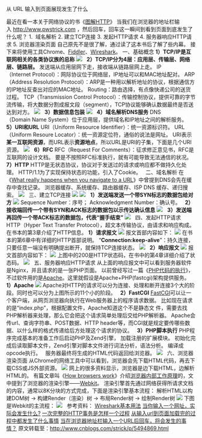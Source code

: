 从 URL 输入到页面展现发生了什么

最近在看一本关于网络协议的书《[图解HTTP](http://download.csdn.net/download/loneleaf1/9520582)》
当我们在浏览器的地址栏输入 http://www.pwstrick.com ，然后回车，回车这一瞬间到看到页面到底发生了什么呢？
1.  域名解析
2. 建立TCP连接
3. 发起HTTP请求
4. 服务器响应HTTP请求
5. 浏览器渲染页面
自己原先不是很了解，通过读了这本书后了解了些内幕。
接下来将使用工具Chrome、[Fiddler](https://www.telerik.com/download/fiddler)、[Wireshark](https://www.wireshark.org/download.html)。
一、基础概念
**1）TCP/IP是互联网相关的各类协议族的总称**
![](http://upload-images.jianshu.io/upload_images/4640645-820abe9fcc499069.jpg?imageMogr2/auto-orient/strip%7CimageView2/2/w/1240)
 
**2）TCP/IP分为4层：应用层、传输层、网络层、链路层。**
发送端从应用层网下走，接收端从链路层网上走。
IP（Internet Protocol）：网际协议位于网络层，IP地址可以和MAC地址配对。
ARP（Address Resolution Protocol）：ARP是一种用以解析地址的协议，根据通信方的IP地址反查出对应的MAC地址。
Routing：路由选择，有点像快递公司的送货过程。
TCP（Transmission Control Protocol）：传输控制协议，提供可靠的字节流传输，将大数据分割成报文段（segment），TCP协议能够确认数据最终是否送达到对方。
![](http://upload-images.jianshu.io/upload_images/4640645-0c99047eca3906c0.jpg?imageMogr2/auto-orient/strip%7CimageView2/2/w/1240)
 
**3）数据信息包装**
![](http://upload-images.jianshu.io/upload_images/4640645-a8360f6332e6b333.jpg?imageMogr2/auto-orient/strip%7CimageView2/2/w/1240)
 
**4）域名解析DNS服务**
DNS（Domain Name System）位于应用层，提供域名和IP地址之间的解析服务。
 
**5）URI和URL**
URI（Uniform Resource Identifier）：统一资源标识符。
URL（Uniform Resoure Locator）：统一资源定位符，通俗的说法是网址。
URI表示**某一互联网资源**，而URL表示**资源地点**，所以URL是URI的子集，下面是几个URI资源。
![](http://upload-images.jianshu.io/upload_images/4640645-c73d9c63b29a4977.jpg?imageMogr2/auto-orient/strip%7CimageView2/2/w/1240)
 
**6）RFC**
RFC（Request For Comments）：征求修正意见书，RFC是互联网的设计文档。
要是不按照RFC标准执行，就有可能导致无法通信的状况。
 
**7）HTTP**
HTTP是无状态协议，协议对于发送过的请求或响应都不做持久化处理。
HTTP/1.1为了实现保持状态的功能，引入了Cookie。
 
二、域名解析
在《[What really happens when you navigate to a URL](http://igoro.com/archive/what-really-happens-when-you-navigate-to-a-url/)》中曾提到DNS会先在缓存中查找记录。
浏览器缓存、系统缓存、路由器缓存、ISP DNS 缓存、递归搜索。
![](http://upload-images.jianshu.io/upload_images/4640645-bf4ae15c4625afe1.jpg?imageMogr2/auto-orient/strip%7CimageView2/2/w/1240)
 
三、建立TCP连接
![](http://upload-images.jianshu.io/upload_images/4640645-c3dc8f28f5588739.jpg?imageMogr2/auto-orient/strip%7CimageView2/2/w/1240)
![](http://upload-images.jianshu.io/upload_images/4640645-b28d29b463a622ab.jpg?imageMogr2/auto-orient/strip%7CimageView2/2/w/1240)
 
**1）发送端发送一个带SYN标志的数据包给对方**
![](http://upload-images.jianshu.io/upload_images/4640645-26947c4aa6029399.jpg?imageMogr2/auto-orient/strip%7CimageView2/2/w/1240)
Sequence Number：序号；
Acknowledgment Number：确认号。
 
**2）接收端回传一个带有SYN和ACK标志的数据包以示传达确认信息**
![](http://upload-images.jianshu.io/upload_images/4640645-6f4631a0c4340ba7.jpg?imageMogr2/auto-orient/strip%7CimageView2/2/w/1240)
 
**3）发送端再回传一个带ACK标志的数据包，代表“握手结束”**
![](http://upload-images.jianshu.io/upload_images/4640645-0bd9ff7dc44132eb.jpg?imageMogr2/auto-orient/strip%7CimageView2/2/w/1240)
 
四、发起HTTP请求
HTTP（Hyper Text Transfer Protocol），超文本传输协议，由请求和响应构成。
在书本的第3章介绍了HTTP信息。
**1）请求报文**
![](http://upload-images.jianshu.io/upload_images/4640645-ca0faddd94e65617.jpg?imageMogr2/auto-orient/strip%7CimageView2/2/w/1240)
报文首部内容如下：
![](http://upload-images.jianshu.io/upload_images/4640645-8af3d49bd88f7052.jpg?imageMogr2/auto-orient/strip%7CimageView2/2/w/1240)
在书本的第6章中有详细的HTTP首部说明。
“**Connection:keep-alive**”：持久连接，只要任意一端没有明确提出断开，就保持TCP连接状态。
![](http://upload-images.jianshu.io/upload_images/4640645-a47c734f0ee8be69.jpg?imageMogr2/auto-orient/strip%7CimageView2/2/w/1240)
 
**2）响应报文**
![](http://upload-images.jianshu.io/upload_images/4640645-6663f6d21e62ee21.jpg?imageMogr2/auto-orient/strip%7CimageView2/2/w/1240)
报文首部内容如下：
![](http://upload-images.jianshu.io/upload_images/4640645-0fd1d4670c0ecb7a.jpg?imageMogr2/auto-orient/strip%7CimageView2/2/w/1240)
上图中的200是HTTP状态码，在书中的第4章详细介绍了状态码。
![](http://upload-images.jianshu.io/upload_images/4640645-edae512e8234484f.jpg?imageMogr2/auto-orient/strip%7CimageView2/2/w/1240)
 
五、服务器响应HTTP请求
从上面的响应报文中可以看到服务器软件是Nginx，并且请求的是一张PHP页面。
以前曾经写过一篇《[PHP代码的执行](http://www.cnblogs.com/strick/p/5032943.html)》，不过软件用的是[Apache](http://php.net/manual/zh/book.apache.php)。这里就假设是Apache+PHP(fastcgi)架构提供服务。
**1）Apache**
![](http://upload-images.jianshu.io/upload_images/4640645-e980d0840c1aa6ad.png?imageMogr2/auto-orient/strip%7CimageView2/2/w/1240)
Apache对HTTP的请求可以分为连接、处理和断开连接3个大的阶段。同时也可以分为上图所示的11个小的阶段。
 
**2）FastCGI**
[FastCGI](https://en.wikipedia.org/wiki/FastCGI)可以让一个客户端，从网页浏览器向执行在Web服务器上的程序请求数据。
比如现在请求的是“index.php”，根据配置文件，Apache知道这个不是静态文 件，需要去找PHP解析器来处理，那么它会把这个请求简单处理后交给PHP解析器。
Apache会传url、查询字符串、POST数据、HTTP header等，而CGI就是规定要传哪些数据、以什么样的格式传递给后方处理这个请求的协议。
 
**3）PHP脚本执行**
PHP程序完成基本的准备工作后启动PHP及Zend引擎， 加载注册的扩展模块。
初始化完成后读取脚本文件，Zend引擎对脚本文件进行词法分析，语法分析。
编译成opcode执行。
 
服务器最终将生成的HTML代码返回给浏览器。
![](http://upload-images.jianshu.io/upload_images/4640645-1837bb1bdcde292d.jpg?imageMogr2/auto-orient/strip%7CimageView2/2/w/1240)
 
六、浏览器渲染页面
从Chrome的网络工具中可以看到，浏览器会先下载HTML代码，再去下载CSS或JS外部资源。
![](http://upload-images.jianshu.io/upload_images/4640645-e18a43e750738a52.jpg?imageMogr2/auto-orient/strip%7CimageView2/2/w/1240)
网上的很多资料显示，浏览器是边下载HTML，边解析HTML的。
有篇文章叫《[How browsers work](http://taligarsiel.com/Projects/howbrowserswork1.htm)》介绍[浏览器内部工作原理](http://kb.cnblogs.com/page/129756/)的，文中提到了浏览器的渲染引擎——[Webkit](https://webkit.org/)。
渲染引擎首先通过网络获得所请求文档的内容，通常以8K分块的方式完成，下面是渲染引擎基本流程：
解析HTML以构建DOM树 -> 构建Render（渲染）树 -> 布局Render树 -> 绘制Render树
![](http://upload-images.jianshu.io/upload_images/4640645-77bc763cbc20f68c.png?imageMogr2/auto-orient/strip%7CimageView2/2/w/1240)
下图是Webkit的主流程：
![](http://upload-images.jianshu.io/upload_images/4640645-d52e2905d59a32c9.png?imageMogr2/auto-orient/strip%7CimageView2/2/w/1240)
 
参考资料：
[Wireshark基本用法](http://blog.jobbole.com/70907/)
[当你输入一个网址，实际会发生什么?](http://blog.jobbole.com/33951/)
[一次完整的HTTP事务是怎样一个过程](http://www.linux178.com/web/httprequest.html)
[从输入url到页面加载完的过程中都发生了什么事情](http://blog.aijc.net/server/2015/11/03/%E4%BB%8E%E8%BE%93%E5%85%A5URL%E5%88%B0%E9%A1%B5%E9%9D%A2%E5%8A%A0%E8%BD%BD%E5%AE%8C%E7%9A%84%E8%BF%87%E7%A8%8B%E4%B8%AD%E9%83%BD%E5%8F%91%E7%94%9F%E4%BA%86%E4%BB%80%E4%B9%88%E4%BA%8B%E6%83%85/)
[当在浏览器地址栏输入一个URL后回车，将会发生的事情？](https://www.zhihu.com/question/34873227)
原文转载至：http://www.cnblogs.com/strick/p/5494869.html

